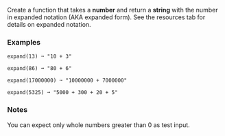 
Create a function that takes a **number** and return a **string** with the number in expanded notation (AKA expanded form). See the resources tab for details on expanded notation.

### Examples

```
expand(13) ➞ "10 + 3"

expand(86) ➞ "80 + 6"

expand(17000000) ➞ "10000000 + 7000000"

expand(5325) ➞ "5000 + 300 + 20 + 5"
```

### Notes

You can expect only whole numbers greater than 0 as test input.
